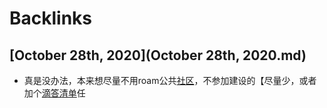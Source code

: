 
# Backlinks
## [October 28th, 2020](October 28th, 2020.md)
- 真是没办法，本来想尽量不用roam公共[社区](社区.md)，不参加建设的【尽量少，或者加个[滴答清单](滴答清单.md)任

